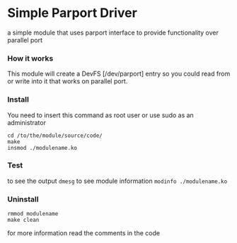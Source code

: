 # Simple Parport Driver

a simple module that uses parport interface to provide functionality over parallel port


### How it works
This module will create a DevFS [/dev/parport] entry so you could read from or write into it that works on parallel port.


### Install
You need to insert this command as root user or use sudo as an administrator
```
cd /to/the/module/source/code/
make
insmod ./modulename.ko
```

### Test
to see the output `dmesg`
to see module information `modinfo ./modulename.ko`


### Uninstall
```
rmmod modulename
make clean
```

for more information read the comments in the code
